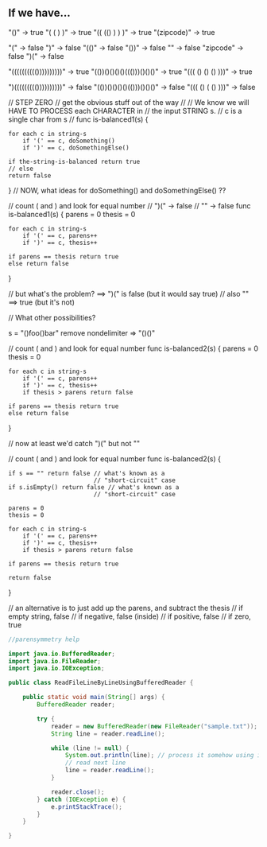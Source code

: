 
## If we have...

"()"  -> true
"( ( ) )" -> true
"(( (() ) ) )" -> true
"(zipcode)" -> true

"(" -> false
")" -> false
"(()" -> false
"())" -> false
"" -> false
"zipcode" -> false
")(" -> false

"(((((((((())))))))))" -> true
"(())()()()()((()))()()()" -> true
"((( () () () )))" -> true

")((((((((())))))))))" -> false
"(())()()()()(()))()()()" -> false
"((( () ( () )))" -> false


// STEP ZERO
// get the obvious stuff out of the way
//
// We know we will HAVE TO PROCESS each CHARACTER in
// the input STRING s.
// c is a single char from s
//
func is-balanced1(s) {

    for each c in string-s
        if '(' == c, doSomething()
        if ')' == c, doSomethingElse()

    if the-string-is-balanced return true
    // else
    return false
}
// NOW, what ideas for doSomething() and doSomethingElse() ??




// count ( and ) and look for equal number
// ")(" -> false
// "" -> false
func is-balanced1(s) {
    parens = 0
    thesis = 0

    for each c in string-s
        if '(' == c, parens++
        if ')' == c, thesis++

    if parens == thesis return true
    else return false
}

// but what's the problem? ==> ")(" is false (but it would say true)
// also "" ==> true (but it's not)

// What other possibilities?

s = "()foo()bar"
remove nondelimiter => "()()"


// count ( and ) and look for equal number
func is-balanced2(s) {
    parens = 0
    thesis = 0

    for each c in string-s
        if '(' == c, parens++
        if ')' == c, thesis++
        if thesis > parens return false

    if parens == thesis return true
    else return false
}

// now at least we'd catch ")(" but not ""



// count ( and ) and look for equal number
func is-balanced2(s) {

    if s == "" return false // what's known as a
                            // "short-circuit" case
    if s.isEmpty() return false // what's known as a
                            // "short-circuit" case

    parens = 0
    thesis = 0

    for each c in string-s
        if '(' == c, parens++
        if ')' == c, thesis++
        if thesis > parens return false

    if parens == thesis return true
    
    return false
}

// an alternative is to just add up the parens, and subtract the thesis
// if empty string, false
//    if negative, false (inside)
// if positive, false
// if zero, true


```java
//parensymmetry help

import java.io.BufferedReader;
import java.io.FileReader;
import java.io.IOException;

public class ReadFileLineByLineUsingBufferedReader {

	public static void main(String[] args) {
		BufferedReader reader;

		try {
			reader = new BufferedReader(new FileReader("sample.txt"));
			String line = reader.readLine();

			while (line != null) {
				System.out.println(line); // process it somehow using isBalanced
				// read next line
				line = reader.readLine();
			}

			reader.close();
		} catch (IOException e) {
			e.printStackTrace();
		}
	}

}
```

